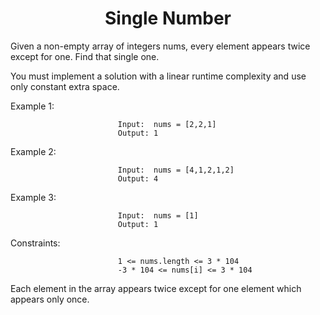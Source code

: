 <h1 align="center">Single Number</h1>

Given a non-empty array of integers nums, every element appears twice except for one. Find that single one.

You must implement a solution with a linear runtime complexity and use only constant extra space.

 

Example 1:

                            Input:  nums = [2,2,1]
                            Output: 1

Example 2:

                            Input:  nums = [4,1,2,1,2]
                            Output: 4

Example 3:

                            Input:  nums = [1]
                            Output: 1
 

Constraints:

                            1 <= nums.length <= 3 * 104
                            -3 * 104 <= nums[i] <= 3 * 104
                            
Each element in the array appears twice except for one element which appears only once.